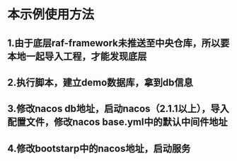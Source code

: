# 本示例使用方法
## 1.由于底层raf-framework未推送至中央仓库，所以要本地一起导入工程，才能发现底层
## 2.执行脚本，建立demo数据库，拿到db信息
## 3.修改nacos db地址，启动nacos（2.1.1以上），导入配置文件，修改nacos base.yml中的默认中间件地址
## 4.修改bootstarp中的nacos地址，启动服务